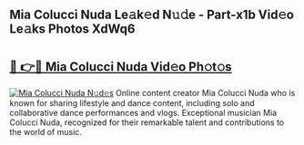 ## Mia Colucci Nuda Le𝚊k𝚎d N𝚞𝚍e - Part-x1b Vid𝚎o Le𝚊ks Photos XdWq6

# <h2><a href="http://fbbkvq.evod.top/?m=Mia+Colucci+Nuda">🔗 👉🔴 Mia Colucci Nuda Vid𝚎o Ph𝚘t𝚘s</a></h2>

[![Mia Colucci Nuda N𝚞d𝚎s](https://i.imgur.com/8V9OHl7.gif)](http://fbbkvq.evod.top/?m=Mia+Colucci+Nuda)
Online content creator Mia Colucci Nuda who is known for sharing lifestyle and dance content, including solo and collaborative dance performances and vlogs. Exceptional musician Mia Colucci Nuda, recognized for their remarkable talent and contributions to the world of music. 
